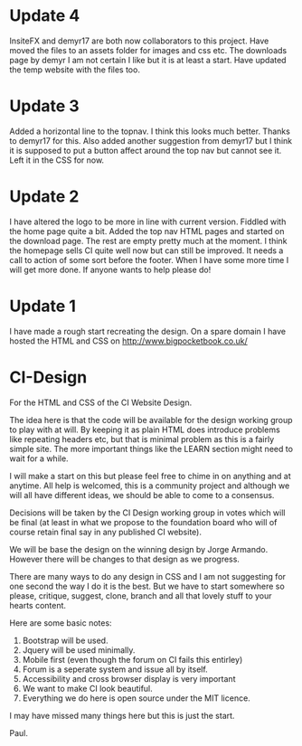 # Update 4
InsiteFX and demyr17 are both now collaborators to this project. Have moved the files to an assets folder for images and css etc. The downloads page by demyr I am not certain I like but it is at least a start. Have updated the temp website with the files too.

# Update 3
Added a horizontal line to the topnav. I think this looks much better. Thanks to demyr17 for this. Also added another suggestion from demyr17 but I think it is supposed to put a button affect around the top nav but cannot see it. Left it in the CSS for now.

# Update 2
I have altered the logo to be more in line with current version. Fiddled with the home page quite a bit. Added the top nav HTML pages and started on the download page. The rest are empty pretty much at the moment. I think the homepage sells CI quite well now but can still be improved. It needs a call to action of some sort before the footer. When I have some more time I will get more done. If anyone wants to help please do!

# Update 1
I have made a rough start recreating the design. On a spare domain I have hosted the HTML and CSS on http://www.bigpocketbook.co.uk/


# CI-Design
For the HTML and CSS of the CI Website Design.

The idea here is that the code will be available for the design working group to play with at will. By keeping it as plain HTML does introduce problems like repeating headers etc, but that is minimal problem as this is a fairly simple site. The more important things like the LEARN section might need to wait for a while.

I will make a start on this but please feel free to chime in on anything and at anytime. All help is welcomed, this is a community project and although we will all have different ideas, we should be able to come to a consensus.

Decisions will be taken by the CI Design working group in votes which will be final (at least in what we propose to the foundation board who will of course retain final say in any published CI website).

We will be base the design on the winning design by Jorge Armando. However there will be changes to that design as we progress.

There are many ways to do any design in CSS and I am not suggesting for one second the way I do it is the best. But we have to start somewhere so please, critique, suggest, clone, branch and all that lovely stuff to your hearts content. 

Here are some basic notes:
1. Bootstrap will be used.
2. Jquery will be used minimally.
3. Mobile first (even though the forum on CI fails this entirley)
4. Forum is a seperate system and issue all by itself.
5. Accessibility and cross browser display is very important
6. We want to make CI look beautiful.
7. Everything we do here is open source under the MIT licence.

I may have missed many things here but this is just the start.

Paul.
